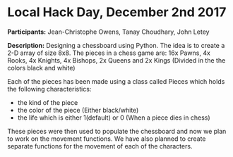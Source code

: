 # Local Hack Day, December 2nd 2017

**Participants:** Jean-Christophe Owens, Tanay Choudhary, John Letey

**Description:** Designing a chessboard using Python. The idea is to create a 2-D array of size 8x8. The pieces in a chess game are: 16x Pawns, 4x Rooks, 4x Knights, 4x Bishops, 2x Queens and 2x Kings (Divided in the the colors black and white)

Each of the pieces has been made using a class called Pieces which holds the following characteristics:

- the kind of the piece
- the color of the piece (Either black/white)
- the life which is either 1(default) or 0 (When a piece dies in chess)
  
These pieces were then used to populate the chessboard and now we plan to work on the movement functions. We have also planned to create separate functions for the movement of each of the characters.
